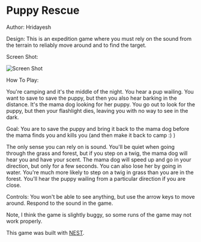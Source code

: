 # Puppy Rescue

Author: Hridayesh

Design: This is an expedition game where you must rely on the sound from the terrain to reliably move around and to find the target. 

Screen Shot:

![Screen Shot](screenshot.png)

How To Play:

You're camping and it's the middle of the night. You hear a pup wailing. You want to save to save the puppy, but then you also hear barking in the distance. It's the mama dog looking for her puppy.
You go out to look for the puppy, but then your flashlight dies, leaving you with no way to see in the dark.

Goal:
You are to save the puppy and bring it back to the mama dog before the mama finds you and kills you (and then make it back to camp :) )

The only sense you can rely on is sound. 
You'll be quiet when going through the grass and forest, but if you step on a twig, the mama dog will hear you and have your scent. The mama dog will speed up and go in your direction, but only for a few seconds. You can also lose her by going in water. You're much more likely to step on a twig in grass than you are in the forest. You'll hear the puppy wailing from a particular direction if you are close.

Controls: 
You won't be able to see anything, but use the arrow keys to move around. Respond to the sound in the game. 

Note, I think the game is slightly buggy, so some runs of the game may not work properly. 

This game was built with [NEST](NEST.md).
